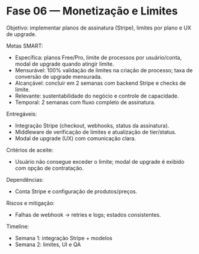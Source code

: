 # Fase 06 — Monetização e Limites

Objetivo: implementar planos de assinatura (Stripe), limites por plano e UX de upgrade.

Metas SMART:
- Específica: planos Free/Pro, limite de processos por usuário/conta, modal de upgrade quando atingir limite.
- Mensurável: 100% validação de limites na criação de processo; taxa de conversão de upgrade mensurada.
- Alcançável: concluir em 2 semanas com backend Stripe e checks de limite.
- Relevante: sustentabilidade do negócio e controle de capacidade.
- Temporal: 2 semanas com fluxo completo de assinatura.

Entregáveis:
- Integração Stripe (checkout, webhooks, status da assinatura).
- Middleware de verificação de limites e atualização de tier/status.
- Modal de upgrade (UX) com comunicação clara.

Critérios de aceite:
- Usuário não consegue exceder o limite; modal de upgrade é exibido com opção de contratação.

Dependências:
- Conta Stripe e configuração de produtos/preços.

Riscos e mitigação:
- Falhas de webhook → retries e logs; estados consistentes.

Timeline:
- Semana 1: integração Stripe + modelos
- Semana 2: limites, UI e QA